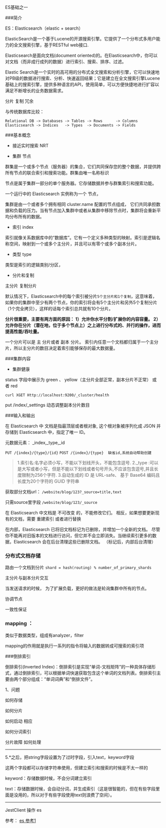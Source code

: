 ES基础之一


###简介

ES：Elasticsearch（elastic + search） 

ElasticSearch是一个基于Lucene的开源搜索引擎。它提供了一个分布式多用户能力的全文搜索引擎，基于RESTful web接口.

Elasticsearch是面向文档(document oriented)的。在Elasticsearch中，你可以对文档（而非成行成列的数据）进行索引、搜索、排序、过滤。


Elastic Search是一个实时的高可用的分布式全文搜索和分析引擎，它可以快速地对PB级的数据进行搜索、分析、快速返回结果；它是建立在全文搜索引擎Lucene基础上的搜索引擎，提供多种语言的API，使用简单，可以方便快捷地进行扩容以满足不断增长的业务数据需求。
         
分片 复制  冗余 


         
与传统数据库比较：

	Relational DB -> Databases -> Tables -> Rows      -> Columns
	Elasticsearch -> Indices   -> Types  -> Documents -> Fields

###基本概念

- 接近实时搜索 NRT 

- 集群  节点

群集是一个或多个节点（服务器）的集合，它们共同保存您的整个数据，并提供跨所有节点的联合索引和搜索功能。群集由唯一名称标识

节点是属于集群一部分的单个服务器。它存储数据并参与群集索引和搜索功能。

一个运行中的 Elasticsearch 实例称为一个 节点，

集群是由一个或者多个拥有相同 cluster.name 配置的节点组成， 它们共同承担数据和负载的压力。当有节点加入集群中或者从集群中移除节点时，集群将会重新平均分布所有的数据。

- 索引 index

索引就像关系数据库中的“数据库”。它有一个定义多种类型的映射。索引是逻辑名称空间，映射到一个或多个主分片，并且可以有零个或多个副本分片。


- 类型 type

类型是索引的逻辑类别/分区，

- 分片和复制 

主分片 复制分片

默认情况下，Elasticsearch中的每个索引被分片`5个主分片和1个复制`，这意味着，如果你的集群中至少有两个节点，你的索引将会有5个主分片和另外5个复制分片（1个完全拷贝），这样的话每个索引总共就有10个分片。

<b>分片很重要，主要有两方面的原因： 
1）允许你水平分割/扩展你的内容容量。 
2）允许你在分片（潜在地，位于多个节点上）之上进行分布式的、并行的操作，进而提高性能/吞吐量。</b>

一个分片可以是 主 分片或者 副本 分片。 索引内任意一个文档都归属于一个主分片，所以主分片的数目决定着索引能够保存的最大数据量。


###集群内容

- 集群健康

status 字段中展示为 green 、 yellow（主分片全部正常，副本分片不正常） 或者 red

`curl XGET Http://localhost:9200/_cluster/health`

put /index/_settings 动态调整副本分片数目


###输入和输出

在 Elasticsearch 中 文档是指最顶层或者根对象, 这个根对象被序列化成 JSON 并存储到 Elasticsearch 中，指定了唯一 ID。

元数据元素： _index,_type,_id

`PUT /{index}/{type}/{id}`
`POST /{index}/{type}  缺省id,系统自动帮助创建`

> 1.索引名:名字必须小写，不能以下划线开头，不能包含逗号.
> 2._type :可以是大写或者小写，但是不能以下划线或者句号开头,不应该包含逗号,并且长度限制为256个字符.
> 3.自动生成的 ID 是 URL-safe、 基于 Base64 编码且长度为20个字符的 GUID 字符串


获取部分文档url：
`/website/blog/123?_source=title,text`

只需source里字段
`/website/blog/123/_source`


在 Elasticsearch 中文档是 不可改变 的，不能修改它们。 相反，如果想要更新现有的文档，需要 重建索引 或者进行替换

在内部，Elasticsearch 已将旧文档标记为已删除，并增加一个全新的文档。 尽管你不能再对旧版本的文档进行访问，但它并不会立即消失。当继续索引更多的数据，Elasticsearch 会在后台清理这些已删除文档。
（标记后，内部后台清理）



### 分布式文档存储

路由一个文档到分片  `shard = hash(routing) % number_of_primary_shards`

主分片与副本分片交互

当发送请求的时候， 为了扩展负载，更好的做法是轮询集群中所有的节点。

协调节点

一致性保证



### mapping ：

类似于数据类型，组成有analyzer，filter

mapping的作用就是执行一系列的指令将输入的数据转成可搜索的索引项




###倒排索引

倒排索引(Inverted Index)：倒排索引是实现“单词-文档矩阵”的一种具体存储形式，通过倒排索引，可以根据单词快速获取包含这个单词的文档列表。倒排索引主要由两个部分组成：“单词词典”和“倒排文件”。








1、问题

如何存储

如何分片

如何启动 相应


如何分词索引

分片故障 如何处理



---

5.*之后，把string字段设置为了过时字段，引入text，keyword字段

这两个字段都可以存储字符串使用，但建立索引和搜索的时候是不太一样的

keyword：存储数据时候，不会分词建立索引

text：存储数据时候，会自动分词，并生成索引（这是很智能的，但在有些字段里面是没用的，所以对于有些字段使用text则浪费了空间）。

--- 

JestClient 操作 es 





参考：
[es 参考1](https://mp.weixin.qq.com/s/XEYsgYOcI7Wv0PZq4Sf-Hw)